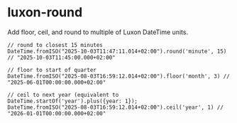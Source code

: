 # luxon-round

Add floor, ceil, and round to multiple of Luxon DateTime units.

    // round to closest 15 minutes
    DateTime.fromISO("2025-10-03T11:47:11.014+02:00").round('minute', 15) // "2025-10-03T11:45:00.000+02:00"

    // floor to start of quarter
    DateTime.fromISO("2025-08-03T16:59:12.014+02:00").floor('month', 3) // "2025-06-01T00:00:00.000+02:00"
    
    // ceil to next year (equivalent to DateTime.startOf('year').plus({year: 1});
    DateTime.fromISO("2025-08-03T16:59:12.014+02:00").ceil('year', 1) // "2026-01-01T00:00:00.000+02:00"
